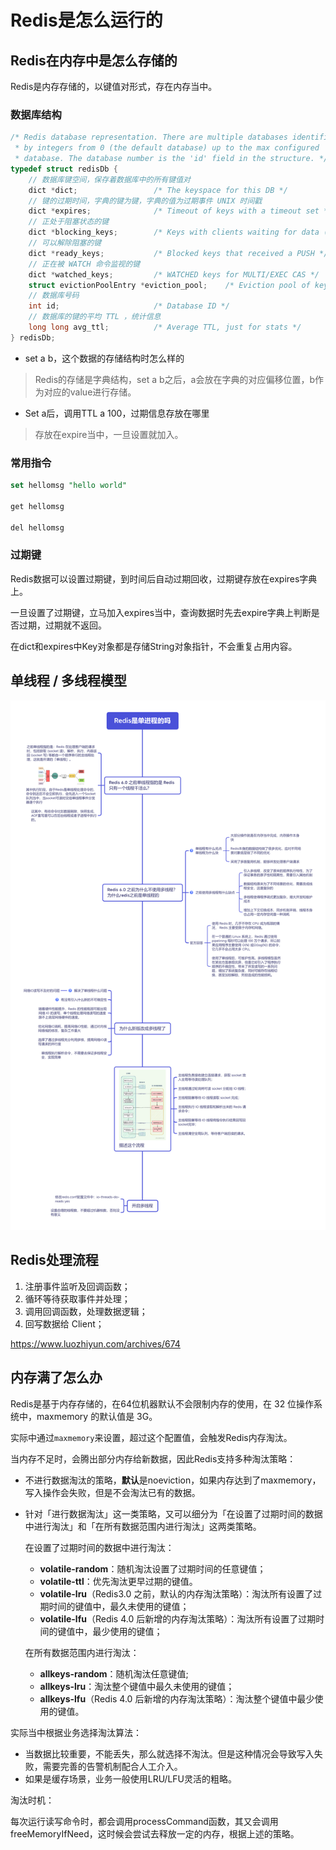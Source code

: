 Redis是怎么运行的
===

## Redis在内存中是怎么存储的

Redis是内存存储的，以键值对形式，存在内存当中。

### 数据库结构

```cpp
/* Redis database representation. There are multiple databases identified
 * by integers from 0 (the default database) up to the max configured
 * database. The database number is the 'id' field in the structure. */
typedef struct redisDb {
    // 数据库键空间，保存着数据库中的所有键值对
    dict *dict;                 /* The keyspace for this DB */
    // 键的过期时间，字典的键为键，字典的值为过期事件 UNIX 时间戳
    dict *expires;              /* Timeout of keys with a timeout set */
    // 正处于阻塞状态的键
    dict *blocking_keys;        /* Keys with clients waiting for data (BLPOP) */
    // 可以解除阻塞的键
    dict *ready_keys;           /* Blocked keys that received a PUSH */
    // 正在被 WATCH 命令监视的键
    dict *watched_keys;         /* WATCHED keys for MULTI/EXEC CAS */
    struct evictionPoolEntry *eviction_pool;    /* Eviction pool of keys */
    // 数据库号码
    int id;                     /* Database ID */
    // 数据库的键的平均 TTL ，统计信息
    long long avg_ttl;          /* Average TTL, just for stats */
} redisDb;
```

- set a b，这个数据的存储结构时怎么样的

> Redis的存储是字典结构，set a b之后，a会放在字典的对应偏移位置，b作为对应的value进行存储。

- Set a后，调用TTL a 100，过期信息存放在哪里

> 存放在expire当中，一旦设置就加入。

### 常用指令

```sql
set hellomsg "hello world"

get hellomsg

del hellomsg
```

### 过期键

Redis数据可以设置过期键，到时间后自动过期回收，过期键存放在expires字典上。

一旦设置了过期键，立马加入expires当中，查询数据时先去expire字典上判断是否过期，过期就不返回。

在dict和expires中Key对象都是存储String对象指针，不会重复占用内容。

## 单线程 / 多线程模型

![Redis是单进程的吗](../../img/Redis是单进程的吗.png)

## Redis处理流程

1. 注册事件监听及回调函数；
2. 循环等待获取事件并处理；
3. 调用回调函数，处理数据逻辑；
4. 回写数据给 Client；

https://www.luozhiyun.com/archives/674

## 内存满了怎么办

Redis是基于内存存储的，在64位机器默认不会限制内存的使用，在 32 位操作系统中，maxmemory 的默认值是 3G。

实际中通过`maxmemory`来设置，超过这个配置值，会触发Redis内存淘汰。

当内存不足时，会腾出部分内存给新数据，因此Redis支持多种淘汰策略：

- 不进行数据淘汰的策略，**默认**是noeviction，如果内存达到了maxmemory，写入操作会失败，但是不会淘汰已有的数据。

- 针对「进行数据淘汰」这一类策略，又可以细分为「在设置了过期时间的数据中进行淘汰」和「在所有数据范围内进行淘汰」这两类策略。

  在设置了过期时间的数据中进行淘汰：

  - **volatile-random**：随机淘汰设置了过期时间的任意键值；
  - **volatile-ttl**：优先淘汰更早过期的键值。
  - **volatile-lru**（Redis3.0 之前，默认的内存淘汰策略）：淘汰所有设置了过期时间的键值中，最久未使用的键值；
  - **volatile-lfu**（Redis 4.0 后新增的内存淘汰策略）：淘汰所有设置了过期时间的键值中，最少使用的键值；
  
  在所有数据范围内进行淘汰：
  
  - **allkeys-random**：随机淘汰任意键值;
  - **allkeys-lru**：淘汰整个键值中最久未使用的键值；
  - **allkeys-lfu**（Redis 4.0 后新增的内存淘汰策略）：淘汰整个键值中最少使用的键值。


实际当中根据业务选择淘汰算法：

- 当数据比较重要，不能丢失，那么就选择不淘汰。但是这种情况会导致写入失败，需要完善的告警机制配合人工介入。
- 如果是缓存场景，业务一般使用LRU/LFU灵活的粗略。

淘汰时机：

每次运行读写命令时，都会调用processCommand函数，其又会调用freeMemoryIfNeed，这时候会尝试去释放一定的内存，根据上述的策略。
